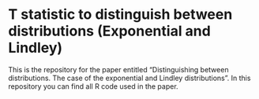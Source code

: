 
<!-- README.md is generated from README.Rmd. Please edit that file -->

# T statistic to distinguish between distributions (Exponential and Lindley)

<!-- badges: start -->
<!-- badges: end -->

This is the repository for the paper entitled “Distinguishing between distributions. The case of the exponential and Lindley distributions”. In this repository you can find all R code used in the paper.
